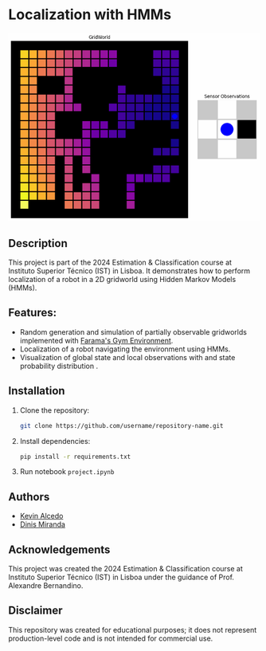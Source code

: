 
# Localization with HMMs

<p align="center">
  <img src="figures/sample.gif" width=512">
</p>


## Description

This project is part of the 2024 Estimation & Classification course at Instituto Superior Técnico (IST) in Lisboa. It demonstrates how to perform localization of a robot in a 2D gridworld using Hidden Markov Models (HMMs). 

## Features:
- Random generation and simulation of partially observable gridworlds implemented with [Farama's Gym Environment](https://gymnasium.farama.org/).
- Localization of a robot navigating the environment using HMMs.
- Visualization of global state and local observations with and state probability distribution .

## Installation
1. Clone the repository:

   ```bash
   git clone https://github.com/username/repository-name.git
   ```
2. Install dependencies:
    ```bash
    pip install -r requirements.txt
    ```
3. Run notebook `project.ipynb`

## Authors
- [Kevin Alcedo](kevin.alcedo@tecnico.ulisboa.pt) 
- [Dinis Miranda](dinis.miranda@tecnico.ulisboa.pt)

## Acknowledgements 
This project was created the 2024 Estimation & Classification course at Instituto Superior Técnico (IST) in Lisboa under the guidance of Prof. Alexandre Bernandino.

## Disclaimer 
This repository was created for educational purposes; it does not represent production-level code and is not intended for commercial use.
